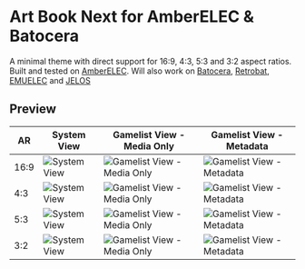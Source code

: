 # Art Book Next for AmberELEC & Batocera

A minimal theme with direct support for 16:9, 4:3, 5:3 and 3:2 aspect ratios.  
Built and tested on [AmberELEC](https://AmberELEC.org).  Will also work on [Batocera](https://batocera.org/), [Retrobat](https://github.com/kaylh/RetroBat), [EMUELEC](https://github.com/EmuELEC/EmuELEC) and [JELOS](https://github.com/JustEnoughLinuxOS/distribution)

## Preview

| AR | System View | Gamelist View - Media Only | Gamelist View - Metadata |
|----|----|----|----|
| 16:9 | ![System View](https://i.imgur.com/Wbs0tb9.png) | ![Gamelist View - Media Only](https://i.imgur.com/0RE73pz.png) | ![Gamelist View - Metadata](https://i.imgur.com/i2tZru1.png) |
| 4:3 | ![System View](https://i.imgur.com/oLxtHJE.png) | ![Gamelist View - Media Only](https://i.imgur.com/hBkhbTn.png) | ![Gamelist View - Metadata](https://i.imgur.com/XdN7fTm.png) |
| 5:3 | ![System View](https://i.imgur.com/EpjCLRB.png) | ![Gamelist View - Media Only](https://i.imgur.com/jA02oNx.png) | ![Gamelist View - Metadata](https://i.imgur.com/mTRzPPe.png) |
| 3:2 | ![System View](https://i.imgur.com/n0mNFAX.png) | ![Gamelist View - Media Only](https://i.imgur.com/Q14hh9a.png) | ![Gamelist View - Metadata](https://i.imgur.com/MCsdCF8.png) |
